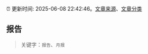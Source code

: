 :alarm_clock: 更新时间: 2025-06-08 22:42:46。[文章来源](/README.md)、[文章分类](/TAGS.md)

## 报告


> 关键字：`报告`、`月报`



